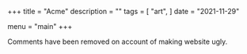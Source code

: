 +++
title = "Acme"
description = ""
tags = [
    "art",
]
date = "2021-11-29"

menu = "main"
+++


Comments have been removed on account of making website ugly. 
